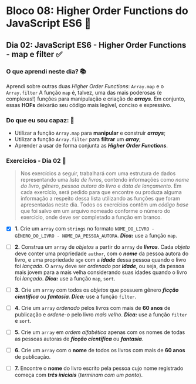 # Bloco 08: Higher Order Functions do JavaScript ES6 :page_with_curl:

## Dia 02: JavaScript ES6 - Higher Order Functions - map e filter :white_check_mark:

### O que aprendi neste dia? :books:

Aprendi sobre outras duas _Higher Order Functions_: `Array.map` e o `Array.filter`
A função `map` é, talvez, uma das mais poderosas (e complexas!) funções para manipulação e criação de **_arrays_**. Em conjunto, essas **HOFs** deixarão seu código mais legível, conciso e expressivo.

### Do que eu sou capaz: :rocket:

- Utilizar a função `Array.map` para **manipular** e construir **_arrays_**;
- Utilizar a função `Array.filter` para **filtrar** um **_array_**;
- Aprender a usar de forma conjunta as **_Higher Order Functions_**.

### Exercícios - Dia 02 :memo:

>Nos exercícios a seguir, trabalhará com uma estrutura de dados representando uma _lista de livros_, contendo informações como _nome do livro_, _gênero_, _pessoa autora do livro_ e _data de lançamento_.
Em cada exercício, será pedido para que encontre ou produza alguma informação a respeito dessa lista utilizando as funções que foram apresentadas neste dia. Todos os exercícios contêm um _código base_ que foi salvo em um arquivo nomeado conforme o número do exercício, onde deve ser completado a função em branco.

- [x] **1.** Crie um `array` com `strings` no formato `NOME_DO_LIVRO - GÊNERO_DO_LIVRO - NOME_DA_PESSOA_AUTORA`.
**_Dica:_** use a função `map`.

- [ ] **2.** Construa um `array` de _objetos_ a partir do `array` de **_livros_**. Cada _objeto_ deve conter uma propriedade `author`, com o **_nome_** da pessoa autora do livro, e uma propriedade `age` com a **_idade_** dessa pessoa quando o livro foi _lançado_. O `array` deve ser _ordenado_ por **_idade_**, ou seja, da pessoa mais jovem para a mais velha considerando suas idades quando o livro foi _lançado_.
**_Dica:_** use a função `map`, `sort`.

- [ ] **3.** Crie um `array` com todos os _objetos_ que possuem gênero **_ficção científica_** ou **_fantasia_**.
**_Dica:_** use a função `filter`.

- [ ] **4.** Crie um `array` _ordenado_ pelos livros com mais de **60 anos** de publicação e _ordene-o_ pelo livro _mais velho_.
**_Dica:_** use a função `filter` e `sort`.

- [ ] **5.** Crie um `array` em _ordem alfabética_ apenas com os nomes de todas as pessoas autoras de **_ficção científica_** ou **_fantasia_**.

- [ ] **6.** Crie um `array` com o **nome** de todos os livros com mais de **60 anos** de publicação.

- [ ] **7.** Encontre o **nome** do livro escrito pela pessoa cujo nome registrado começa com **_três iniciais_** (_terminam com um ponto_).
